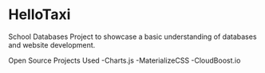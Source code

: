 # HelloTaxi
School Databases Project to showcase a basic understanding of databases and website development. 

Open Source Projects Used
 -Charts.js 
 -MaterializeCSS
 -CloudBoost.io
